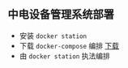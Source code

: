 ## 中电设备管理系统部署

- 安装 `docker station`
- 下载 `docker-compose` 编排  [下载](https://github.com/smallsaas/ceiec-ems-docker-deploy/archive/refs/tags/io.zip)
- 由 `docker station` 执法编排




